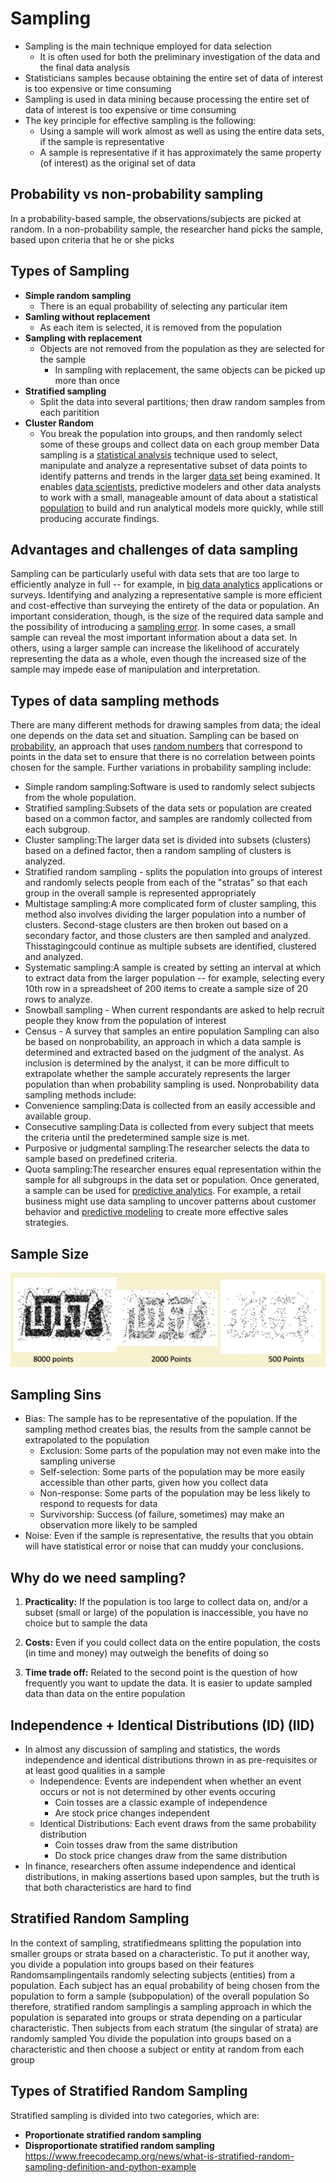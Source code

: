 # Sampling

- Sampling is the main technique employed for data selection
    - It is often used for both the preliminary investigation of the data and the final data analysis
- Statisticians samples because obtaining the entire set of data of interest is too expensive or time consuming
- Sampling is used in data mining because processing the entire set of data of interest is too expensive or time consuming
- The key principle for effective sampling is the following:
    - Using a sample will work almost as well as using the entire data sets, if the sample is representative
    - A sample is representative if it has approximately the same property (of interest) as the original set of data

## Probability vs non-probability sampling

In a probability-based sample, the observations/subjects are picked at random. In a non-probability sample, the researcher hand picks the sample, based upon criteria that he or she picks

## Types of Sampling

- **Simple random sampling**
    - There is an equal probability of selecting any particular item
- **Samling without replacement**
    - As each item is selected, it is removed from the population
- **Sampling with replacement**
    - Objects are not removed from the population as they are selected for the sample
        - In sampling with replacement, the same objects can be picked up more than once
- **Stratified sampling**
    - Split the data into several partitions; then draw random samples from each paritition
- **Cluster Random**
    - You break the population into groups, and then randomly select some of these groups and collect data on each group member
Data sampling is a [statistical analysis](https://whatis.techtarget.com/definition/statistical-analysis) technique used to select, manipulate and analyze a representative subset of data points to identify patterns and trends in the larger [data set](https://whatis.techtarget.com/definition/data-set) being examined. It enables [data scientists](https://searchenterpriseai.techtarget.com/definition/data-scientist), predictive modelers and other data analysts to work with a small, manageable amount of data about a statistical [population](https://whatis.techtarget.com/definition/population) to build and run analytical models more quickly, while still producing accurate findings.

## Advantages and challenges of data sampling

Sampling can be particularly useful with data sets that are too large to efficiently analyze in full -- for example, in [big data analytics](https://searchbusinessanalytics.techtarget.com/definition/big-data-analytics) applications or surveys. Identifying and analyzing a representative sample is more efficient and cost-effective than surveying the entirety of the data or population.
An important consideration, though, is the size of the required data sample and the possibility of introducing a [sampling error](https://whatis.techtarget.com/definition/sampling-error). In some cases, a small sample can reveal the most important information about a data set. In others, using a larger sample can increase the likelihood of accurately representing the data as a whole, even though the increased size of the sample may impede ease of manipulation and interpretation.

## Types of data sampling methods

There are many different methods for drawing samples from data; the ideal one depends on the data set and situation. Sampling can be based on [probability](https://whatis.techtarget.com/definition/probability), an approach that uses [random numbers](https://whatis.techtarget.com/definition/random-numbers) that correspond to points in the data set to ensure that there is no correlation between points chosen for the sample. Further variations in probability sampling include:

- Simple random sampling:Software is used to randomly select subjects from the whole population.
- Stratified sampling:Subsets of the data sets or population are created based on a common factor, and samples are randomly collected from each subgroup.
- Cluster sampling:The larger data set is divided into subsets (clusters) based on a defined factor, then a random sampling of clusters is analyzed.
- Stratified random sampling - splits the population into groups of interest and randomly selects people from each of the "stratas" so that each group in the overall sample is represented appropriately
- Multistage sampling:A more complicated form of cluster sampling, this method also involves dividing the larger population into a number of clusters. Second-stage clusters are then broken out based on a secondary factor, and those clusters are then sampled and analyzed. Thisstagingcould continue as multiple subsets are identified, clustered and analyzed.
- Systematic sampling:A sample is created by setting an interval at which to extract data from the larger population -- for example, selecting every 10th row in a spreadsheet of 200 items to create a sample size of 20 rows to analyze.
- Snowball sampling - When current respondants are asked to help recruit people they know from the population of interest
- Census - A survey that samples an entire population
Sampling can also be based on nonprobability, an approach in which a data sample is determined and extracted based on the judgment of the analyst. As inclusion is determined by the analyst, it can be more difficult to extrapolate whether the sample accurately represents the larger population than when probability sampling is used.
Nonprobability data sampling methods include:
- Convenience sampling:Data is collected from an easily accessible and available group.
- Consecutive sampling:Data is collected from every subject that meets the criteria until the predetermined sample size is met.
- Purposive or judgmental sampling:The researcher selects the data to sample based on predefined criteria.
- Quota sampling:The researcher ensures equal representation within the sample for all subgroups in the data set or population.
Once generated, a sample can be used for [predictive analytics](https://searchbusinessanalytics.techtarget.com/definition/predictive-analytics). For example, a retail business might use data sampling to uncover patterns about customer behavior and [predictive modeling](https://searchenterpriseai.techtarget.com/definition/predictive-modeling) to create more effective sales strategies.

## Sample Size

![image](../../media/Sampling-image1.jpg)

## Sampling Sins

- Bias: The sample has to be representative of the population. If the sampling method creates bias, the results from the sample cannot be extrapolated to the population
    - Exclusion: Some parts of the population may not even make into the sampling universe
    - Self-selection: Some parts of the population may be more easily accessible than other parts, given how you collect data
    - Non-response: Some parts of the population may be less likely to respond to requests for data
    - Survivorship: Success (of failure, sometimes) may make an observation more likely to be sampled
- Noise: Even if the sample is representative, the results that you obtain will have statistical error or noise that can muddy your conclusions.

## Why do we need sampling?

1. **Practicality:** If the population is too large to collect data on, and/or a subset (small or large) of the population is inaccessible, you have no choice but to sample the data

2. **Costs:** Even if you could collect data on the entire population, the costs (in time and money) may outweigh the benefits of doing so

3. **Time trade off:** Related to the second point is the question of how frequently you want to update the data. It is easier to update sampled data than data on the entire population

## Independence + Identical Distributions (ID) (IID)

- In almost any discussion of sampling and statistics, the words independence and identical distributions thrown in as pre-requisites or at least good qualities in a sample
    - Independence: Events are independent when whether an event occurs or not is not determined by other events occuring
        - Coin tosses are a classic example of independence
        - Are stock price changes independent
    - Identical Distributions: Each event draws from the same probability distribution
        - Coin tosses draw from the same distribution
        - Do stock price changes draw from the same distribution
- In finance, researchers often assume independence and identical distributions, in making assertions based upon samples, but the truth is that both characteristics are hard to find

## Stratified Random Sampling

In the context of sampling, stratifiedmeans splitting the population into smaller groups or strata based on a characteristic. To put it another way, you divide a population into groups based on their features
Randomsamplingentails randomly selecting subjects (entities) from a population. Each subject has an equal probability of being chosen from the population to form a sample (subpopulation) of the overall population
So therefore, stratified random samplingis a sampling approach in which the population is separated into groups or strata depending on a particular characteristic. Then subjects from each stratum (the singular of strata) are randomly sampled
You divide the population into groups based on a characteristic and then choose a subject or entity at random from each group

## Types of Stratified Random Sampling

Stratified sampling is divided into two categories, which are:

- **Proportionate stratified random sampling**
- **Disproportionate stratified random sampling**
https://www.freecodecamp.org/news/what-is-stratified-random-sampling-definition-and-python-example
